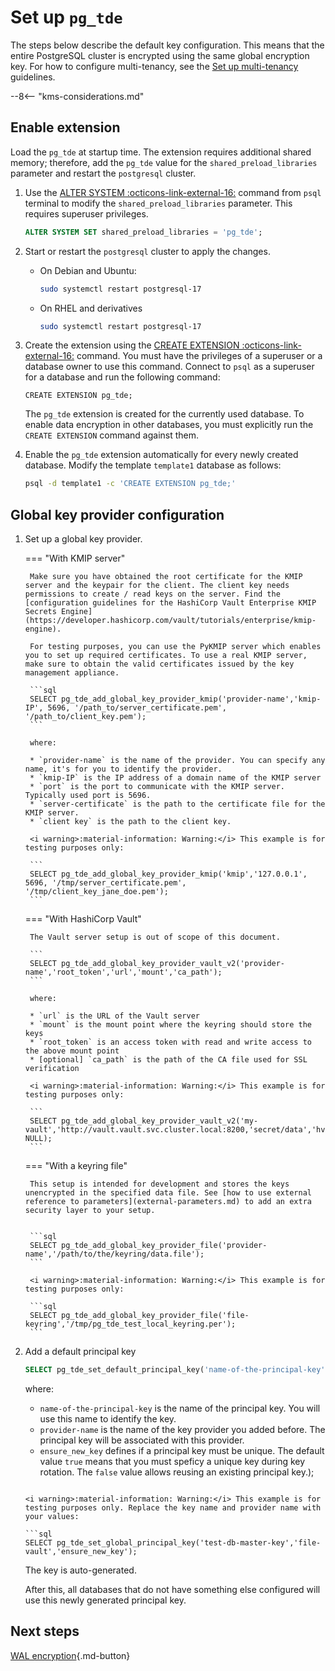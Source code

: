 # Set up `pg_tde`

The steps below describe the default key configuration. This means that the entire PostgreSQL cluster is encrypted using the same global encryption key. For how to configure multi-tenancy, see the [Set up multi-tenancy](multi-tenant-setup.md) guidelines.

--8<-- "kms-considerations.md"

## Enable extension

Load the `pg_tde` at startup time. The extension requires additional shared memory; therefore, add the `pg_tde` value for the `shared_preload_libraries` parameter and restart the `postgresql` cluster.

1. Use the [ALTER SYSTEM :octicons-link-external-16:](https://www.postgresql.org/docs/current/sql-altersystem.html) command from `psql` terminal to modify the `shared_preload_libraries` parameter. This requires superuser privileges. 

    ```sql
    ALTER SYSTEM SET shared_preload_libraries = 'pg_tde';
    ```

2. Start or restart the `postgresql` cluster to apply the changes.

    * On Debian and Ubuntu:    

       ```sh
       sudo systemctl restart postgresql-17
       ```
    
    * On RHEL and derivatives

       ```sh
       sudo systemctl restart postgresql-17
       ```

3. Create the extension using the [CREATE EXTENSION :octicons-link-external-16:](https://www.postgresql.org/docs/current/sql-createextension.html) command. You must have the privileges of a superuser or a database owner to use this command. Connect to `psql` as a superuser for a database and run the following command:

    ```
    CREATE EXTENSION pg_tde;
    ```
    
    The `pg_tde` extension is created for the currently used database. To enable data encryption in other databases, you must explicitly run the `CREATE EXTENSION` command against them. 

4. Enable the `pg_tde` extension automatically for every newly created database. Modify the template `template1` database as follows: 

    ```sh
    psql -d template1 -c 'CREATE EXTENSION pg_tde;'
    ```

## Global key provider configuration

1. Set up a global key provider.

    === "With KMIP server"

        Make sure you have obtained the root certificate for the KMIP server and the keypair for the client. The client key needs permissions to create / read keys on the server. Find the [configuration guidelines for the HashiCorp Vault Enterprise KMIP Secrets Engine](https://developer.hashicorp.com/vault/tutorials/enterprise/kmip-engine).
        
        For testing purposes, you can use the PyKMIP server which enables you to set up required certificates. To use a real KMIP server, make sure to obtain the valid certificates issued by the key management appliance. 

        ```sql
        SELECT pg_tde_add_global_key_provider_kmip('provider-name','kmip-IP', 5696, '/path_to/server_certificate.pem', '/path_to/client_key.pem');
        ```

        where:

        * `provider-name` is the name of the provider. You can specify any name, it's for you to identify the provider.
        * `kmip-IP` is the IP address of a domain name of the KMIP server
        * `port` is the port to communicate with the KMIP server. Typically used port is 5696.
        * `server-certificate` is the path to the certificate file for the KMIP server.
        * `client key` is the path to the client key.

        <i warning>:material-information: Warning:</i> This example is for testing purposes only:

        ```
        SELECT pg_tde_add_global_key_provider_kmip('kmip','127.0.0.1', 5696, '/tmp/server_certificate.pem', '/tmp/client_key_jane_doe.pem');
        ```

    === "With HashiCorp Vault"

        The Vault server setup is out of scope of this document.

        ```
        SELECT pg_tde_add_global_key_provider_vault_v2('provider-name','root_token','url','mount','ca_path');
        ``` 

        where: 

        * `url` is the URL of the Vault server
        * `mount` is the mount point where the keyring should store the keys
        * `root_token` is an access token with read and write access to the above mount point
        * [optional] `ca_path` is the path of the CA file used for SSL verification

        <i warning>:material-information: Warning:</i> This example is for testing purposes only:

        ```
        SELECT pg_tde_add_global_key_provider_vault_v2('my-vault','http://vault.vault.svc.cluster.local:8200,'secret/data','hvs.zPuyktykA...example...ewUEnIRVaKoBzs2', NULL);
        ```

    === "With a keyring file"

        This setup is intended for development and stores the keys unencrypted in the specified data file. See [how to use external reference to parameters](external-parameters.md) to add an extra security layer to your setup.
  

        ```sql
        SELECT pg_tde_add_global_key_provider_file('provider-name','/path/to/the/keyring/data.file');
        ```

        <i warning>:material-information: Warning:</i> This example is for testing purposes only:

        ```sql
        SELECT pg_tde_add_global_key_provider_file('file-keyring','/tmp/pg_tde_test_local_keyring.per');
        ```
       
       
2. Add a default principal key

    ```sql
    SELECT pg_tde_set_default_principal_key('name-of-the-principal-key','provider-name','ensure_new_key');
    ```

    where:

    * `name-of-the-principal-key` is the name of the principal key. You will use this name to identify the key.
    * `provider-name` is the name of the key provider you added before. The principal key will be associated with this provider.
    * `ensure_new_key` defines if a principal key must be unique. The default value `true` means that you must speficy a unique key during key rotation. The `false` value allows reusing an existing principal key.);
    ```

    <i warning>:material-information: Warning:</i> This example is for testing purposes only. Replace the key name and provider name with your values:

    ```sql
    SELECT pg_tde_set_global_principal_key('test-db-master-key','file-vault','ensure_new_key');
    ```

    The key is auto-generated.

    After this, all databases that do not have something else configured will use this newly generated principal key.

## Next steps

[WAL encryption](wal-encryption.md){.md-button}
 
